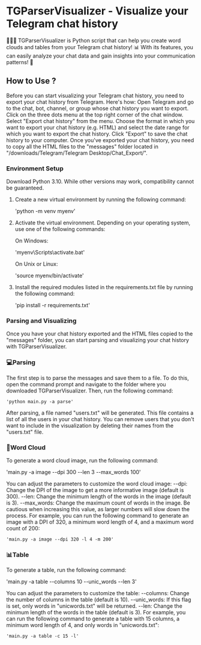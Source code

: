 # TGParserVisualizer - Visualize your Telegram chat history
🚀🐍💬 TGParserVisualizer is Python script that can help you create word clouds and tables from your Telegram chat history! 📊 With its features, you can easily analyze your chat data and gain insights into your communication patterns! 👥

## How to Use ?

Before you can start visualizing your Telegram chat history, you need to export your chat history from Telegram. Here's how:
	Open Telegram and go to the chat, bot, channel, or group whose chat history you want to export.
	Click on the three dots menu at the top right corner of the chat window.
	Select "Export chat history" from the menu.
	Choose the format in which you want to export your chat history (e.g. HTML) and select the date range for which you want to export the chat history.
	Click "Export" to save the chat history to your computer.
	Once you've exported your chat history, you need to copy all the HTML files to the "messages" folder located in "/downloads/Telegram/Telegram Desktop/Chat_Export/".


### Environment Setup

Download Python 3.10. While other versions may work, compatibility cannot be guaranteed.

1. Create a new virtual environment by running the following command:

	'python -m venv myenv'

2. Activate the virtual environment. Depending on your operating system, use one of the following commands:

	On Windows:

	'myenv\Scripts\activate.bat'

	On Unix or Linux:

	'source myenv/bin/activate'

3. Install the required modules listed in the requirements.txt file by running the following command:

	'pip install -r requirements.txt'


### Parsing and Visualizing
Once you have your chat history exported and the HTML files copied to the "messages" folder, you can start parsing and visualizing your chat history with TGParserVisualizer.

### 💻Parsing 
The first step is to parse the messages and save them to a file. To do this, open the command prompt and navigate to the folder where you downloaded TGParserVisualizer. Then, run the following command:

	'python main.py -a parse'

After parsing, a file named "users.txt" will be generated. This file contains a list of all the users in your chat history. You can remove users that you don't want to include in the visualization by deleting their names from the "users.txt" file.

### 💭Word Cloud
To generate a word cloud image, run the following command:

'main.py -a image --dpi 300 --len 3 --max_words 100'

You can adjust the parameters to customize the word cloud image:
	--dpi: Change the DPI of the image to get a more informative image (default is 300).
	--len: Change the minimum length of the words in the image (default is 3).
	--max_words: Change the maximum count of words in the image. Be cautious when increasing this value, as larger numbers will slow down the process.
	For example, you can run the following command to generate an image with a DPI of 320, a minimum word length of 4, and a maximum word count of 200:

	'main.py -a image --dpi 320 -l 4 -m 200'

### 📊Table
To generate a table, run the following command:

'main.py -a table --columns 10 --unic_words --len 3'


You can adjust the parameters to customize the table:
	--columns: Change the number of columns in the table (default is 10).
	--unic_words: If this flag is set, only words in "unicwords.txt" will be returned.
	--len: Change the minimum length of the words in the table (default is 3).
	For example, you can run the following command to generate a table with 15 columns, a minimum word length of 4, and only words in "unicwords.txt":

	'main.py -a table -c 15 -l'